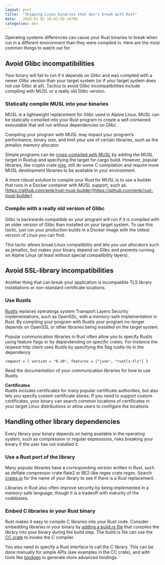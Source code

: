 ```yaml
---
layout: post
title:  "Shipping Linux binaries that don't break with Rust"
date:   2020-03-02 18:42:49 +0700
categories: dev
---
```

Operating systems differences can cause your Rust binaries to break when run in a different environment than they were compiled in. Here are the most common things to watch out for.

## Avoid Glibc incompatibilities
Your binary will fail to run if it depends on Glibc and was compiled with a newer Glibc version than your target system (or if your target system does not use Glibc at all). Tactics to avoid Glibc incompatibilities include compiling with MUSL or a really old Glibc version.

### Statically compile MUSL into your binaries
MUSL is a lightweight replacement for Glibc used in Alpine Linux. MUSL can be statically compiled into your Rust program to create a self-contained executable that will run without dependencies on Glibc.

Compiling your program with MUSL may impact your program’s performance, binary size, and limit your use of certain libraries, such as the jemalloc memory allocator. 

Simple programs can be [cross-compiled with MUSL](https://doc.rust-lang.org/edition-guide/rust-2018/platform-and-target-support/musl-support-for-fully-static-binaries.html) by adding the MUSL target in Rustup and specifying the target for cargo build. However, popular libraries, like crypto crate [ring](https://crates.io/crates/ring), still do some C compilation and require more MUSL development libraries to be available in your environment. 

A more robust solution to compile your Rust for MUSL is to use a builder that runs in a Docker container with MUSL support, such as:
[https://github.com/emk/rust-musl-builder](https://github.com/emk/rust-musl-builder)

### Compile with a really old version of Glibc
Glibc is backwards compatible so your program will run if it is compiled with an older version of Glibc than installed on your target system. To use this tactic, just run your production builds in a Docker image with the oldest version of Linux you can find. 

This tactic allows broad Linux compatibility and lets you use allocators such as jemalloc, but makes your binary depend on Glibc and prevents running on Alpine Linux (at least without special compatibility layers).

## Avoid SSL-library incompatibilities
Another thing that can break your application is incompatible TLS library installations or non-standard certificate locations.

### Use Rustls
[Rustls](https://crates.io/crates/rustls) replaces operatings system Transport Layers Security implementations, such as OpenSSL, with a memory-safe implementation in Rust. By compiling your program with Rustls your program no-longer depends on OpenSSL or other libraries being installed on the target system.

Popular communication libraries in Rust often allow you to specify Rustls using feature flags or by dependending on specific crates. For instance the reqwest http client uses Rustls by specifying the flag rustls-tls in the dependency

```reqwest = { version = "0.10", features = ["json", "rustls-tls"] }```

Read the documentation of your communication libraries for how to use Rustls.

**Certificates**  
Rustls includes certificates for many popular certificate authorities, but also lets you specify custom certificate stores. If you need to support custom certificates, your binary can search common locations of certificates in your target Linux distributions or allow users to configure the locations.

## Handling other library dependencies
Every library your binary depends on being available in the operating system, such as compression or regular expressions, risks breaking your binary if the user has not installed it. 

### Use a Rust port of the library
Many popular libraries have a corresponding version written in Rust, such as deflate compressor crate flate2 or RE2-like regex crate regex. Search [crates.io](https://crates.io/) for the name of your library to see if there is a Rust replacement.

Libraries in Rust also often improve security by being implemented in a memory-safe language, though it is a tradeoff with maturity of the codebases.

### Embed C libraries in your Rust binary
Rust makes it easy to compile C libraries into your Rust code. Consider embedding libraries in your binary by [adding a build.rs file](https://doc.rust-lang.org/cargo/reference/build-scripts.html) that compiles the library into your binary during the build step. The build.rs file can use the [CC crate](https://crates.io/crates/cc ) to invoke the C compiler. 

You also need to specify a Rust interface to call the C library. This can be done manually for simple APIs (see examples in the CC crate), and with tools like [bindgen](https://github.com/rust-lang/rust-bindgen) to generate more advanced bindings.

